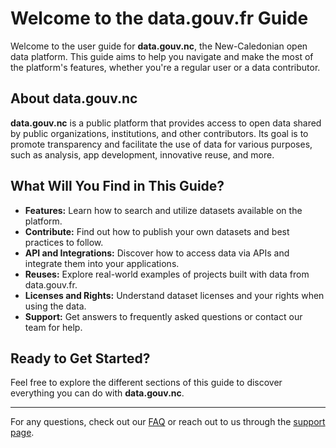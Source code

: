 # Welcome to the data.gouv.fr Guide

Welcome to the user guide for **data.gouv.nc**, the New-Caledonian open data platform. This guide aims to help you navigate and make the most of the platform's features, whether you're a regular user or a data contributor.

## About data.gouv.nc

**data.gouv.nc** is a public platform that provides access to open data shared by public organizations, institutions, and other contributors. Its goal is to promote transparency and facilitate the use of data for various purposes, such as analysis, app development, innovative reuse, and more.

## What Will You Find in This Guide?

- **Features:** Learn how to search and utilize datasets available on the platform.
- **Contribute:** Find out how to publish your own datasets and best practices to follow.
- **API and Integrations:** Discover how to access data via APIs and integrate them into your applications.
- **Reuses:** Explore real-world examples of projects built with data from data.gouv.fr.
- **Licenses and Rights:** Understand dataset licenses and your rights when using the data.
- **Support:** Get answers to frequently asked questions or contact our team for help.

## Ready to Get Started?

Feel free to explore the different sections of this guide to discover everything you can do with **data.gouv.nc**.

---

For any questions, check out our [FAQ](#) or reach out to us through the [support page](#).

